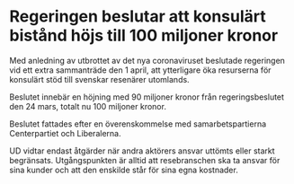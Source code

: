 # Regeringen beslutar att konsulärt bistånd höjs till 100 miljoner kronor

Med anledning av utbrottet av det nya coronaviruset beslutade regeringen vid ett extra sammanträde den 1 april, att ytterligare öka resurserna för konsulärt stöd till svenskar resenärer utomlands.


Beslutet innebär en höjning med 90 miljoner kronor från regeringsbeslutet den 24 mars, totalt nu 100 miljoner kronor.

Beslutet fattades efter en överenskommelse med samarbetspartierna Centerpartiet och Liberalerna.

UD vidtar endast åtgärder när andra aktörers ansvar uttömts eller starkt begränsats. Utgångspunkten är alltid att resebranschen ska ta ansvar för sina kunder och att den enskilde står för sina egna kostnader.
